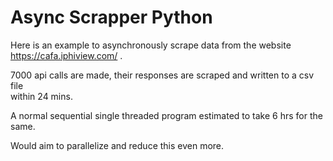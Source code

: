 # Async Scrapper Python


Here is an example to asynchronously scrape data from the website https://cafa.iphiview.com/ .

7000 api calls are made, their responses are scraped and written to a csv file  
within 24 mins.

A normal sequential single threaded program estimated to take 6 hrs for the same.

Would aim to parallelize and reduce this even more.
